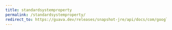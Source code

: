 ```yaml
---
title: standardsystemproperty
permalink: /standardsystemproperty/
redirect_to: https://guava.dev/releases/snapshot-jre/api/docs/com/google/common/base/StandardSystemProperty.html
---
```

